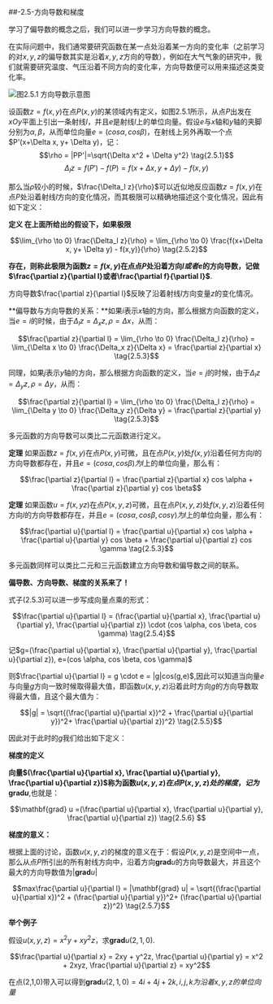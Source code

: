 

##-2.5-方向导数和梯度

学习了偏导数的概念之后，我们可以进一步学习方向导数的概念。

在实际问题中，我们通常要研究函数在某一点处沿着某一方向的变化率（之前学习的对$x,y,z$的偏导数其实是沿着$x,y,z$方向的导数），例如在大气气象的研究中，我们就需要研究温度、气压沿着不同方向的变化率，方向导数便可以用来描述这类变化率。

![图2.5.1 方向导数示意图](https://pic3.zhimg.com/v2-66d67c93ad6cc6ae6bbc2f707fb3ef52_b.jpg)

设函数$z=f(x,y)$在点$P(x,y)$的某领域内有定义，如图2.5.1所示，从点$P$出发在$xOy$平面上引出一条射线$l$，并且$e$是射线$l$上的单位向量。假设$e$与$x$轴和$y$轴的夹脚分别为$\alpha, \beta$，从而单位向量$e=(cos\alpha, cos \beta)$，在射线上另外再取一个点$P'(x+\Delta x, y+ \Delta y)，记：
$$\rho = |PP'|=\sqrt{\Delta x^2 + \Delta y^2} \tag{2.5.1}$$
$$\Delta_l z = f(P') - f(P) = f(x+\Delta x, y+ \Delta y) - f(x,y)$$

那么当$\rho$较小的时候，$\frac{\Delta_l z}{\rho}$可以近似地反应函数$z=f(x,y)$在点$P$处沿着射线$l$方向的变化情况，而其极限可以精确地描述这个变化情况，因此有如下定义：

**定义 在上面所给出的假设下，如果极限**

$$\lim_{\rho \to 0} \frac{\Delta_l z}{\rho} = \lim_{\rho \to 0} \frac{f(x+\Delta x, y+ \Delta y) - f(x,y)}{\rho} \tag{2.5.2}$$

**存在，则称此极限为函数$z=f(x,y)$在点点$P$处沿着方向$l或者e$的方向导数，记做$\frac{\partial z}{\partial l}或者\frac{\partial f}{\partial l}$**.

方向导数$\frac{\partial z}{\partial l}$反映了沿着射线$l$方向变量$z$的变化情况。

**偏导数与方向导数的关系：**如果$i$表示$x$轴的方向，那么根据方向函数的定义，当$e=i$的时候，由于$\Delta_l z = \Delta_x z, \rho=\Delta x$，从而：

$$\frac{\partial z}{\partial l} = \lim_{\rho \to 0} \frac{\Delta_l z}{\rho} = \lim_{\Delta x \to 0} \frac{\Delta_x z}{\Delta x} = \frac{\partial z}{\partial x} \tag{2.5.3}$$

同理，如果$j$表示$y$轴的方向，那么根据方向函数的定义，当$e=j$的时候，由于$\Delta_l z = \Delta_y z, \rho=\Delta y$，从而：

$$\frac{\partial z}{\partial l} = \lim_{\rho \to 0} \frac{\Delta_l z}{\rho} = \lim_{\Delta y \to 0} \frac{\Delta_y z}{\Delta y} = \frac{\partial z}{\partial y} \tag{2.5.3}$$

多元函数的方向导数可以类比二元函数进行定义。

**定理** 如果函数$z=f(x,y)$在点$P(x,y)$可微，且在点$P(x,y)$处$f(x,y)$沿着任何方向$l$的方向导数都存在，并且$e=(cos\alpha, cos \beta)为l$上的单位向量，那么有：

$$\frac{\partial z}{\partial l} = \frac{\partial z}{\partial x} cos \alpha + \frac{\partial z}{\partial y} cos \beta$$

**定理** 如果函数$u=f(x,yz)$在点$P(x,y,z)$可微，且在点$P(x,y,z)$处$f(x,y,z)$沿着任何方向$l$的方向导数都存在，并且$e=(cos\alpha, cos \beta, cos\gamma)为l$上的单位向量，那么有：

$$\frac{\partial u}{\partial l} = \frac{\partial u}{\partial x} cos \alpha + \frac{\partial u}{\partial y} cos \beta + \frac{\partial u}{\partial z} cos \gamma \tag{2.5.3}$$

多元函数同样可以类比二元和三元函数建立方向导数和偏导数之间的联系。

**偏导数、方向导数、梯度的关系来了！**

式子(2.5.3)可以进一步写成向量点乘的形式：

$$\frac{\partial u}{\partial l} = (\frac{\partial u}{\partial x}, \frac{\partial u}{\partial y}, \frac{\partial u}{\partial z}) \cdot (cos \alpha, cos \beta, cos \gamma) \tag{2.5.4}$$

记$g=(\frac{\partial u}{\partial x}, \frac{\partial u}{\partial y}, \frac{\partial u}{\partial z}), e=(cos \alpha, cos \beta, cos \gamma)$

则$\frac{\partial u}{\partial l} = g \cdot e = |g|cos(g,e)$,因此可以知道当向量$e$与向量$g$方向一致时候取得最大值，即函数$u(x,y,z)$沿着此时方向$g$的方向导数取得最大值，且这个最大值为：

$$|g| = \sqrt{(\frac{\partial u}{\partial x})^2 + \frac{\partial u}{\partial y})^2+ \frac{\partial u}{\partial z})^2} \tag{2.5.5}$$

因此对于此时的$g$我们给出如下定义：

**梯度的定义**

**向量$(\frac{\partial u}{\partial x}, \frac{\partial u}{\partial y}, \frac{\partial u}{\partial z})$称为函数$u(x,y,z)在点P(x,y,z)处的梯度，记为\mathbf{grad} u$**,也就是：

$$\mathbf{grad} u =(\frac{\partial u}{\partial x}, \frac{\partial u}{\partial y}, \frac{\partial u}{\partial z}) \tag{2.5.6} $$

**梯度的意义：**

根据上面的讨论，函数$u(x,y,z)$的梯度的意义在于：假设$P(x,y,z)$是空间中一点，那么从点$P$所引出的所有射线方向中，沿着方向$\mathbf{grad} u$的方向导数最大，并且这个最大的方向导数值为$|\mathbf{grad} u|$

$$max\frac{\partial u}{\partial l} = |\mathbf{grad} u| = \sqrt{(\frac{\partial u}{\partial x})^2 + (\frac{\partial u}{\partial y})^2+ (\frac{\partial u}{\partial z})^2} \tag{2.5.7}$$

**举个例子**

假设$u(x,y,z)=x^2y + xy^2z$，求$\mathbf{grad} u(2,1,0)$.

$$\frac{\partial u}{\partial x} = 2xy + y^2z, \frac{\partial u}{\partial y} = x^2 + 2xyz, \frac{\partial u}{\partial z} = xy^2$$

在点(2,1,0)带入可以得到$\mathbf{grad} u(2,1,0) = 4i + 4j + 2k, i,j,k为沿着x,y,z的单位向量$